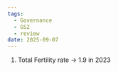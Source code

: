```yaml
---
tags:
  - Governance
  - GS2
  - review
date: 2025-09-07
---
```

1. Total Fertility rate -> 1.9 in 2023